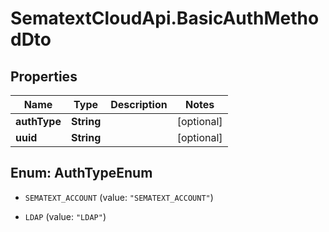 # SematextCloudApi.BasicAuthMethodDto

## Properties
Name | Type | Description | Notes
------------ | ------------- | ------------- | -------------
**authType** | **String** |  | [optional] 
**uuid** | **String** |  | [optional] 


<a name="AuthTypeEnum"></a>
## Enum: AuthTypeEnum


* `SEMATEXT_ACCOUNT` (value: `"SEMATEXT_ACCOUNT"`)

* `LDAP` (value: `"LDAP"`)




